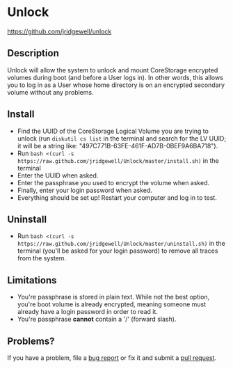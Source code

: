 Unlock
=========

https://github.com/jridgewell/unlock

## Description

Unlock will allow the system to unlock and mount CoreStorage encrypted volumes during boot (and before a User logs in). In other words, this allows you to log in as a User whose home directory is on an encrypted secondary volume without any problems.

## Install

- Find the UUID of the CoreStorage Logical Volume you are trying to unlock (run `diskutil cs list` in the terminal and search for the LV UUID; it will be a string like: "497C771B-63FE-461F-AD7B-0BEF9A6BA718").
- Run `bash <(curl -s https://raw.github.com/jridgewell/Unlock/master/install.sh)` in the terminal
- Enter the UUID when asked.
- Enter the passphrase you used to encrypt the volume when asked.
- Finally, enter your login password when asked.
- Everything should be set up! Restart your computer and log in to test.

## Uninstall

- Run `bash <(curl -s https://raw.github.com/jridgewell/Unlock/master/uninstall.sh)` in the terminal (you'll be asked for your login password) to remove all traces from the system.

## Limitations

- You're passphrase is stored in plain text. While not the best option, you're boot volume is already encrypted, meaning someone must already have a login password in order to read it.
- You're passphrase __cannot__ contain a '/' (forward slash). 

## Problems?

If you have a problem, file a [bug report][issue] or fix it and submit a [pull request][pull].

[issue]: https://github.com/jridgewell/unlock/issues
[pull]: https://github.com/jridgewell/unlock/pulls
